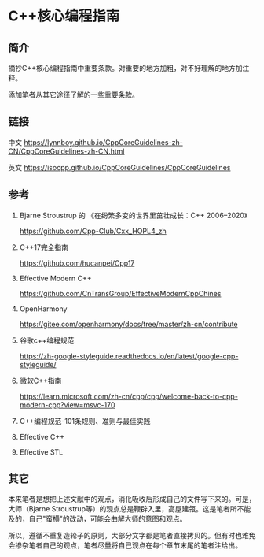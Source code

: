 <h1>C++核心编程指南</h1>

<h2>简介</h2>

摘抄C++核心编程指南中重要条款。对重要的地方加粗，对不好理解的地方加注释。

添加笔者从其它途径了解的一些重要条款。

<h2>链接</h2>

中文 https://lynnboy.github.io/CppCoreGuidelines-zh-CN/CppCoreGuidelines-zh-CN.html

英文 https://isocpp.github.io/CppCoreGuidelines/CppCoreGuidelines

<h2>参考</h2>

1. Bjarne Stroustrup 的 《在纷繁多变的世界里茁壮成长：C++ 2006–2020》

    https://github.com/Cpp-Club/Cxx_HOPL4_zh

2. C++17完全指南

    https://github.com/hucanpei/Cpp17

3. Effective Modern C++

    https://github.com/CnTransGroup/EffectiveModernCppChines

4. OpenHarmony

    https://gitee.com/openharmony/docs/tree/master/zh-cn/contribute

5. 谷歌c++编程规范

    https://zh-google-styleguide.readthedocs.io/en/latest/google-cpp-styleguide/

6. 微软C++指南

    https://learn.microsoft.com/zh-cn/cpp/cpp/welcome-back-to-cpp-modern-cpp?view=msvc-170

7. C++编程规范-101条规则、准则与最佳实践

8. Effective C++ 

9. Effective STL

<h2>其它</h2>

本来笔者是想把上述文献中的观点，消化吸收后形成自己的文件写下来的。可是，大师（Bjarne Stroustrup等）的观点总是鞭辟入里，高屋建瓴。这是笔者所不能及的，自己"蛮横"的改动，可能会曲解大师的意图和观点。

所以，遵循不重复造轮子的原则，大部分文字都是笔者直接拷贝的。但有时也难免会掺杂笔者自己的观点，笔者尽量将自己观点在每个章节末尾的笔者注给出。
